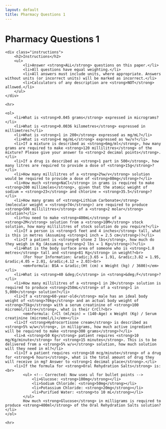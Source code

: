 ```yaml
---
layout: default
title: Pharmacy Questions 1
---
```


<div class="content">
    <h1>Pharmacy Questions 1</h1>

    <div class="instructions">
        <h2>Instructions</h2>
        <ul>
            <li>Answer <strong>ALL</strong> questions on this paper.</li>
            <li>All questions have equal weighting.</li>
            <li>All answers must include units, where appropriate. Answers without units (or incorrect units) will be marked as incorrect.</li>
            <li>Calculators of any description are <strong>NOT</strong> allowed.</li>
        </ul>
    </div>

    <hr>

    <ol>
        <li>What is <strong>0.045 grams</strong> expressed in micrograms?</li>
        <li>What is <strong>0.0036 kilometres</strong> expressed in millimetres?</li>
        <li>What is <strong>1 in 200</strong> expressed as mg/mL?</li>
        <li>What is <strong>4 mg/mL</strong> expressed as %w/v?</li>
        <li>If a mixture is described as <strong>6mg/ml</strong>, how many grams are required to make <strong>120 millilitres</strong> of the mixture? Please give your answer to <strong>2 decimal points</strong>.</li>
        <li>If a drug is described as <strong>1 part in 500</strong>, how many litres are required to provide a dose of <strong>15g</strong>?</li>
        <li>How many millilitres of a <strong>2%w/v</strong> solution would be required to provide a dose of <strong>80mg</strong>?</li>
        <li>How much <strong>NaCl</strong> in grams is required to make <strong>200 millimoles</strong>, given that the atomic weight of sodium = <strong>23</strong> and chlorine = <strong>35.5</strong>?</li>
        <li>How many grams of <strong>Lithium Carbonate</strong> (molecular weight = <strong>74</strong>) are required to produce <strong>500 millilitres</strong> of a <strong>2 molar</strong> solution?</li>
        <li>You need to make <strong>400mL</strong> of a <strong>2M</strong> solution from a <strong>10M</strong> stock solution, how many millilitres of stock solution do you require?</li>
        <li>If a person is <strong>5 feet and 4 inches</strong> tall, what is this in metres (Assuming <strong>1 inch = 2.5 cm</strong>)?</li>
        <li>If a patient is <strong>8 stone 2 lbs</strong>, how much do they weigh in Kg (Assuming <strong>2 lbs = 1 Kg</strong>)?</li>
        <li>What is the body surface area of someone who is <strong>1.8 metres</strong> tall and <strong>81 Kg</strong> in weight?<br>
            (For Your Information: &radic;3.65 = 1.91, &radic;3.82 = 1.95, &radic;4.05 = 2.01, &radic;4.12 = 2.03)<br>
            <em>Formula: BSA = &radic;(Ht (cm) x Weight (kg) / 3600)</em></li>
        <li>What is <strong>40 &deg;C</strong> in <strong>&deg;F</strong>?</li>
        <li>How many millilitres of a <strong>1 in 20</strong> solution is required to produce <strong>250mL</strong> of a <strong>1 in 5,000</strong> solution?</li>
        <li>If a <strong>60-year-old</strong> male has an ideal body weight of <strong>70kg</strong> and an actual body weight of <strong>75kg</strong> with a serum creatinine of <strong>100 micromol/litre</strong>, what is their CrCl?<br>
            <em>Formula: CrCl (ml/min) = (140-Age) x Weight (Kg) / Serum creatinine (micromol/L)</em></li>
        <li>If <strong>Hydrocortisone cream</strong> is described as <strong>5% w/w</strong>, in milligrams, how much active ingredient will be required to make <strong>300 grams</strong>?</li>
        <li>A <strong>50 Kg</strong> patient requires <strong>10 mg/Kg/minute</strong> for <strong>15 minutes</strong>. This is to be delivered from a <strong>5% w/v</strong> solution, how much solution will they need in ml?</li>
        <li>If a patient requires <strong>10 mcg/minute</strong> of a drug for <strong>6 hours</strong>, what is the total amount of drug they will receive in mg? Answer to <strong>1 decimal place</strong>.</li>
        <li>If the formula for <strong>Oral Rehydration Salts</strong> is:<br>
            <ul> <!-- Corrected: Now uses ul for bullet points -->
                <li>Glucose: <strong>100mg</strong></li>
                <li>Sodium Chloride: <strong>50mg</strong></li>
                <li>Potassium Chloride: <strong>20mg</strong></li>
                <li>Purified Water: <strong>to 10 mL</strong></li>
            </ul>
            How much <strong>Glucose</strong> in milligrams is required to produce <strong>400ml</strong> of the Oral Rehydration Salts solution?</li>
    </ol>

    <hr>
</div>
